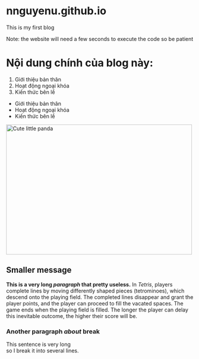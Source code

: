 # nnguyenu.github.io
This is my first blog

Note: the website will need a few seconds to execute the code so be patient

<!DOCTYPE html>
<html>
  <head>
    <meta charset="utf-8">
    
  </head>
  <body>
    <h1>Nội dung chính của blog này:</h1>
        <ol>
          <li>Giới thiệu bản thân</li>
          <li>Hoạt động ngoại khóa</li>
          <li>Kiến thức bên lề</li>
        </ol>
        <ul>
          <li>Giới thiệu bản thân</li>
          <li>Hoạt động ngoại khóa</li>
          <li>Kiến thức bên lề</li>
        </ul>
        <img src="https://filmdaily.co/wp-content/uploads/2020/08/cutepanda-lede-1300x869.jpg" alt="Cute little panda" width="500" height="350">
        <h2>Smaller message</h2>
        <p><strong>This is a very long <em>paragraph</em> that pretty useless.</strong> In <em>Tetris</em>, players complete lines by moving differently shaped pieces (tetrominoes), which descend onto the playing field. The completed lines disappear and grant the player points, and the player can proceed to fill the vacated spaces. The game ends when the playing field is filled. The longer the player can delay this inevitable outcome, the higher their score will be.</p>
        <h3>Another paragraph <em>about</em> break </h3>
        <p>This sentence is very long <br> 
        so I break it into several lines. </p>
  </body>
</html>
